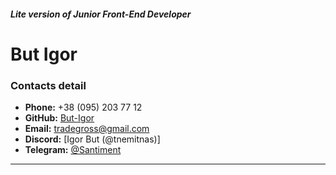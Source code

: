 ##### Lite version of Junior Front-End Developer

# But Igor

### Contacts detail

- **Phone:** +38 (095) 203 77 12
- **GitHub:** [But-Igor](https://github.com/tnemitnas/)
- **Email:** tradegross@gmail.com
- **Discord:** [Igor But (@tnemitnas)]
- **Telegram:** [@Santiment](https://t.me/santiment)

---
